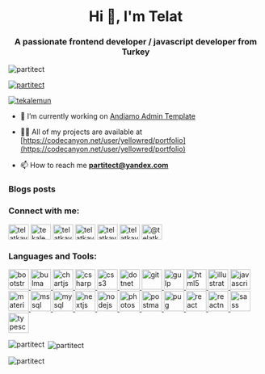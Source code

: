 <h1 align="center">Hi 👋, I'm Telat</h1>
<h3 align="center">A passionate frontend developer / javascript developer from Turkey</h3>

<p align="left"> <img src="https://komarev.com/ghpvc/?username=partitect&label=Profile%20views&color=0e75b6&style=flat" alt="partitect" /> </p>

<p align="left"> <a href="https://github.com/ryo-ma/github-profile-trophy"><img src="https://github-profile-trophy.vercel.app/?username=partitect" alt="partitect" /></a> </p>

<p align="left"> <a href="https://twitter.com/tekalemun" target="blank"><img src="https://img.shields.io/twitter/follow/tekalemun?logo=twitter&style=for-the-badge" alt="tekalemun" /></a> </p>

- 🔭 I’m currently working on [Andiamo Admin Template](https://andiamo.netlify.app/)

- 👨‍💻 All of my projects are available at [https://codecanyon.net/user/yellowred/portfolio](https://codecanyon.net/user/yellowred/portfolio)

- 📫 How to reach me **partitect@yandex.com**

### Blogs posts
<!-- BLOG-POST-LIST:START -->
<!-- BLOG-POST-LIST:END -->

<h3 align="left">Connect with me:</h3>
<p align="left">
<a href="https://codepen.io/telatkaya" target="blank"><img align="center" src="https://cdn.jsdelivr.net/npm/simple-icons@3.0.1/icons/codepen.svg" alt="telatkaya" height="30" width="40" /></a>
<a href="https://twitter.com/tekalemun" target="blank"><img align="center" src="https://cdn.jsdelivr.net/npm/simple-icons@3.0.1/icons/twitter.svg" alt="tekalemun" height="30" width="40" /></a>
<a href="https://linkedin.com/in/telatkaya" target="blank"><img align="center" src="https://cdn.jsdelivr.net/npm/simple-icons@3.0.1/icons/linkedin.svg" alt="telatkaya" height="30" width="40" /></a>
<a href="https://stackoverflow.com/users/telatkaya" target="blank"><img align="center" src="https://cdn.jsdelivr.net/npm/simple-icons@3.0.1/icons/stackoverflow.svg" alt="telatkaya" height="30" width="40" /></a>
<a href="https://fb.com/telatkaya" target="blank"><img align="center" src="https://cdn.jsdelivr.net/npm/simple-icons@3.0.1/icons/facebook.svg" alt="telatkaya" height="30" width="40" /></a>
<a href="https://instagram.com/telatkaya_" target="blank"><img align="center" src="https://cdn.jsdelivr.net/npm/simple-icons@3.0.1/icons/instagram.svg" alt="telatkaya_" height="30" width="40" /></a>
<a href="https://medium.com/@telatkaya" target="blank"><img align="center" src="https://cdn.jsdelivr.net/npm/simple-icons@3.0.1/icons/medium.svg" alt="@telatkaya" height="30" width="40" /></a>
</p>

<h3 align="left">Languages and Tools:</h3>
<p align="left"> <a href="https://getbootstrap.com" target="_blank"> <img src="https://devicons.github.io/devicon/devicon.git/icons/bootstrap/bootstrap-plain.svg" alt="bootstrap" width="40" height="40"/> </a> <a href="https://bulma.io/" target="_blank"> <img src="https://raw.githubusercontent.com/gilbarbara/logos/804dc257b59e144eaca5bc6ffd16949752c6f789/logos/bulma.svg" alt="bulma" width="40" height="40"/> </a> <a href="https://www.chartjs.org" target="_blank"> <img src="https://www.chartjs.org/media/logo-title.svg" alt="chartjs" width="40" height="40"/> </a> <a href="https://www.w3schools.com/cs/" target="_blank"> <img src="https://devicons.github.io/devicon/devicon.git/icons/csharp/csharp-original.svg" alt="csharp" width="40" height="40"/> </a> <a href="https://www.w3schools.com/css/" target="_blank"> <img src="https://devicons.github.io/devicon/devicon.git/icons/css3/css3-original-wordmark.svg" alt="css3" width="40" height="40"/> </a> <a href="https://dotnet.microsoft.com/" target="_blank"> <img src="https://devicons.github.io/devicon/devicon.git/icons/dot-net/dot-net-original-wordmark.svg" alt="dotnet" width="40" height="40"/> </a> <a href="https://git-scm.com/" target="_blank"> <img src="https://www.vectorlogo.zone/logos/git-scm/git-scm-icon.svg" alt="git" width="40" height="40"/> </a> <a href="https://gulpjs.com" target="_blank"> <img src="https://devicons.github.io/devicon/devicon.git/icons/gulp/gulp-plain.svg" alt="gulp" width="40" height="40"/> </a> <a href="https://www.w3.org/html/" target="_blank"> <img src="https://devicons.github.io/devicon/devicon.git/icons/html5/html5-original-wordmark.svg" alt="html5" width="40" height="40"/> </a> <a href="https://www.adobe.com/in/products/illustrator.html" target="_blank"> <img src="https://www.vectorlogo.zone/logos/adobe_illustrator/adobe_illustrator-icon.svg" alt="illustrator" width="40" height="40"/> </a> <a href="https://developer.mozilla.org/en-US/docs/Web/JavaScript" target="_blank"> <img src="https://devicons.github.io/devicon/devicon.git/icons/javascript/javascript-original.svg" alt="javascript" width="40" height="40"/> </a> <a href="https://materializecss.com/" target="_blank"> <img src="https://raw.githubusercontent.com/prplx/svg-logos/5585531d45d294869c4eaab4d7cf2e9c167710a9/svg/materialize.svg" alt="materialize" width="40" height="40"/> </a> <a href="https://www.microsoft.com/en-us/sql-server" target="_blank"> <img src="https://cdn.worldvectorlogo.com/logos/microsoft-sql-server.svg" alt="mssql" width="40" height="40"/> </a> <a href="https://www.mysql.com/" target="_blank"> <img src="https://devicons.github.io/devicon/devicon.git/icons/mysql/mysql-original-wordmark.svg" alt="mysql" width="40" height="40"/> </a> <a href="https://nextjs.org/" target="_blank"> <img src="https://cdn.worldvectorlogo.com/logos/nextjs-3.svg" alt="nextjs" width="40" height="40"/> </a> <a href="https://nodejs.org" target="_blank"> <img src="https://devicons.github.io/devicon/devicon.git/icons/nodejs/nodejs-original-wordmark.svg" alt="nodejs" width="40" height="40"/> </a> <a href="https://www.photoshop.com/en" target="_blank"> <img src="https://devicons.github.io/devicon/devicon.git/icons/photoshop/photoshop-plain.svg" alt="photoshop" width="40" height="40"/> </a> <a href="https://postman.com" target="_blank"> <img src="https://www.vectorlogo.zone/logos/getpostman/getpostman-icon.svg" alt="postman" width="40" height="40"/> </a> <a href="https://pugjs.org" target="_blank"> <img src="https://cdn.worldvectorlogo.com/logos/pug.svg" alt="pug" width="40" height="40"/> </a> <a href="https://reactjs.org/" target="_blank"> <img src="https://devicons.github.io/devicon/devicon.git/icons/react/react-original-wordmark.svg" alt="react" width="40" height="40"/> </a> <a href="https://reactnative.dev/" target="_blank"> <img src="https://reactnative.dev/img/header_logo.svg" alt="reactnative" width="40" height="40"/> </a> <a href="https://sass-lang.com" target="_blank"> <img src="https://devicons.github.io/devicon/devicon.git/icons/sass/sass-original.svg" alt="sass" width="40" height="40"/> </a> <a href="https://www.typescriptlang.org/" target="_blank"> <img src="https://devicons.github.io/devicon/devicon.git/icons/typescript/typescript-original.svg" alt="typescript" width="40" height="40"/> </a> </p>

<p><img align="left" src="https://github-readme-stats.vercel.app/api/top-langs?username=partitect&show_icons=true&locale=en&layout=compact" alt="partitect" /></p>

<p>&nbsp;<img align="center" src="https://github-readme-stats.vercel.app/api?username=partitect&show_icons=true&locale=en" alt="partitect" /></p>

<p><img align="center" src="https://github-readme-streak-stats.herokuapp.com/?user=partitect&" alt="partitect" /></p>
